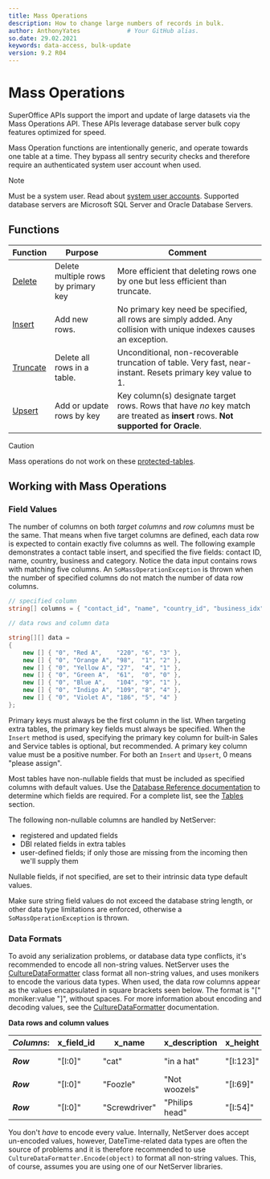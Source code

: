 ```yaml
---
title: Mass Operations
description: How to change large numbers of records in bulk.
author: AnthonyYates             # Your GitHub alias.
so.date: 29.02.2021
keywords: data-access, bulk-update
version: 9.2 R04
---
```


# Mass Operations

SuperOffice APIs support the import and update of large datasets via the Mass Operations API. These APIs leverage database server bulk copy features optimized for speed.

Mass Operation functions are intentionally generic, and operate towards one table at a time. They bypass all sentry security checks and therefore require an authenticated system user account when used.

> [!NOTE]
> Must be a system user. Read about [system user accounts][1].
> Supported database servers are Microsoft SQL Server and Oracle Database Servers.

## Functions

| Function  | Purpose            | Comment                         |
|-----------|--------------------|---------------------------------|
| [Delete](delete.md)    | Delete multiple rows by primary key | More efficient that deleting rows one by one but less efficient than truncate. |
| [Insert](insert.md)    | Add new rows.      | No primary key need be specified, all rows are simply added. Any collision with unique indexes causes an exception. |
| [Truncate](truncate.md)  | Delete all rows in a table. | Unconditional, non-recoverable truncation of table. Very fast, near-instant. Resets primary key value to 1. |
| [Upsert](upsert.md)    | Add or update rows by key | Key column(s) designate target rows. Rows that have *no* key match are treated as **insert** rows. **Not supported for Oracle**. |

> [!CAUTION]
> Mass operations do not work on these [protected-tables][4].

## Working with Mass Operations

### Field Values

The number of columns on both *target columns* and *row columns* must be the same. That means when five target columns are defined, each data row is expected to contain exactly five columns as well. The following example demonstrates a contact table insert, and specified the five fields: contact ID, name, country, business and category. Notice the data input contains rows with matching five columns. An `SoMassOperationException` is thrown when the number of specified columns do not match the number of data row columns.

```csharp
// specified column 
string[] columns = { "contact_id", "name", "country_id", "business_idx", "category_idx" };

// data rows and column data

string[][] data = 
{
    new [] { "0", "Red A",    "220", "6", "3" },
    new [] { "0", "Orange A", "98",  "1", "2" },
    new [] { "0", "Yellow A", "27",  "4", "1" },
    new [] { "0", "Green A",  "61",  "0", "0" },
    new [] { "0", "Blue A",   "104", "9", "1" },
    new [] { "0", "Indigo A", "109", "8", "4" },
    new [] { "0", "Violet A", "186", "5", "4" }
};

```

Primary keys must always be the first column in the list. When targeting extra tables, the primary key fields must always be specified. When the `Insert` method is used, specifying the primary key column for built-in Sales and Service tables is optional, but recommended. A primary key column value must be a positive number. For both an `Insert` and `Upsert`, 0 means "please assign".

Most tables have non-nullable fields that must be included as specified columns with default values. Use the [Database Reference documentation][2] to determine which fields are required. For a complete list, see the [Tables][3] section.

The following non-nullable columns are handled by NetServer:

* registered and updated fields
* DBI related fields in extra tables
* user-defined fields; if only those are missing from the incoming then we'll supply them

Nullable fields, if not specified, are set to their intrinsic data type default values.

Make sure string field values do not exceed the database string length, or other data type limitations are enforced, otherwise a `SoMassOperationException` is thrown.

### Data Formats

To avoid any serialization problems, or database data type conflicts, it's recommended to encode all non-string values. NetServer uses the [CultureDataFormatter][5] class format all non-string values, and uses monikers to encode the various data types. When used, the data row columns appear as the values encapsulated in square brackets seen below. The format is "[" moniker:value "]", without spaces. For more information about encoding and decoding values, see the [CultureDataFormatter][5] documentation.

**Data rows and column values**

|*Columns*:|x_field_id |x_name       |x_description|x_height   |x_width    |
|----------|-----------|-------------|-------------|-----------|-----------|
|_**Row**_ |"[I:0]"    |"cat"        |"in a hat"   |"[I:123]"  |"[F:321.4]"|
|_**Row**_ |"[I:0]"    |"Foozle"     |"Not woozels"|"[I:69]"   |"[F:123.5]"|
|_**Row**_ |"[I:0]"    |"Screwdriver"|"Philips head"|"[I:54]"   |"[F:345.3]"|

You don't *have* to encode every value. Internally, NetServer does accept un-encoded values, however, DateTime-related data types are often the source of problems and it is therefore recommended to use `CultureDataFormatter.Encode(object)` to format all non-string values. This, of course, assumes you are using one of our NetServer libraries.

<!-- Referenced links -->
[1]: https://github.com/SuperOfficeDocs/superoffice-docs/blob/main/docs/authentication/system-user/index.md
[2]: https://github.com/SuperOfficeDocs/database/blob/main/docs/index.md
[3]: https://github.com/SuperOfficeDocs/database/blob/main/docs/tables/index.md
[4]: protected-tables.md
[5]: ../../globalization-and-localization/culturedataformatter.md